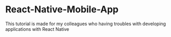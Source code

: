 # React-Native-Mobile-App
 This tutorial is made for my colleagues who having troubles with developing applications with React Native

